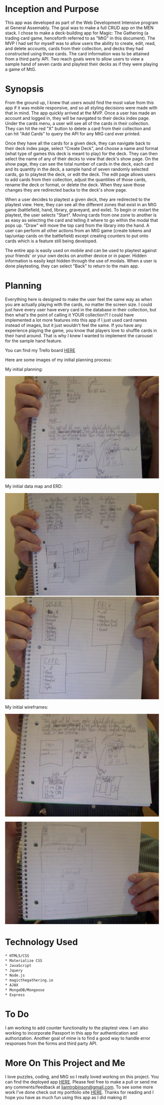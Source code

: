 # Inception and Purpose

This app was developed as part of the Web Development Intensive program at General Assemably.  The goal was to make a full CRUD app on the MEN stack.  I chose to make a deck-building app for Magic: The Gathering (a trading card game, henceforth referred to as "MtG" in this document). The MVP I had set for myself was to allow users the ability to create, edit, read, and delete accounts, cards from their collection, and decks they had constructed using those cards.  The card information was to be attained from a third party API.  Two reach goals were to allow users to view a sample hand of seven cards and playtest their decks as if they were playing a game of MtG.

# Synopsis

From the ground up, I knew that users would find the most value from this app if it was mobile responsive, and so all styling decisions were made with that in mind.  The app quickly arrived at the MVP.  Once a user has made an account and logged in, they will be navigated to their decks index page.  Under the cards menu, a user will see all of the cards in their collection.  They can hit the red "X" button to delete a card from their collection and can hit "Add Cards" to query the API for any MtG card ever printed.

Once they have all the cards for a given deck, they can navigate back to their deck index page, select "Create Deck", and choose a name and format (what type of games this deck is meant to play) for the deck.  They can then select the name of any of their decks to view that deck's show page.  On the show page, they can see the total number of cards in the deck, each card and its quantity in the deck, a sample hand of seven randomly selected cards, go to playtest the deck, or edit the deck.  The edit page allows users to add cards from their collection, adjust the quantities of those cards, rename the deck or format, or delete the deck.  When they save those changes they are redirected backa to the deck's show page.

When a user decides to playtest a given deck, they are redirected to the playtest view.  Here, they can see all the different zones that exist in an MtG game (battlefield, hand, library, graveyard, and exile).  To begin or restart the playtest, the user selects "Start".  Moving cards from one zone to another is as easy as selecting the card and telling it where to go within the modal that pops up.  "Draw" will move the top card from the library into the hand.  A user can perform all other actions from an MtG game (create tokens and tap/untap cards on the battlefield) except creating counters to put onto cards which is a feature still being developed.

The entire app is easily used on mobile and can be used to playtest against your friends' or your own decks on another device or in paper.  Hidden information is easily kept hidden through the use of modals.  When a user is done playtesting, they can select "Back" to return to the main app.

# Planning

Everything here is designed to make the user feel the same way as when you are actually playing with the cards, no matter the screen size.  I could just have every user have every card in the database in their collection, but then what's the point of calling it YOUR collection?! I could have implemented a lot more features into this app if I just used card names instead of images, but it just wouldn't feel the same.  If you have any experience playing the game, you know that players love to shuffle cards in their hand around. That is why I knew I wanted to implement the carousel for the sample hand feature.

You can find my Trello board [HERE](https://trello.com/b/cKbQ1aau/deckedout)

Here are some images of my initial planning process:

My initial planning:

![Alt text](./public/images/startOfPlanning.jpg?raw=true)

My initial data map and ERD:

![Alt text](./public/images/initialDataMap.jpg?raw=true)
![Alt text](./public/images/ERD.jpg?raw=true)

My initial wireframes:

![Alt text](./public/images/initialWireframe.jpg?raw=true)

![Alt text](./public/images/playtestWireframe.jpg?raw=true)

# Technology Used
	
	* HTML5/CSS
	* Materialize CSS
	* JavaScript
	* Jquery
	* Node.js
	* magicthegathering.io
	* AJAX
	* MongoDB/Mongoose
	* Express

# To Do

I am working to add counter functionality to the playtest view.  I am also working to incorporate Passport in this app for authentication and authorization.  Another goal of mine is to find a good way to handle error responses from the forms and third party API.

# More On This Project and Me

I love puzzles, coding, and MtG so I really loved working on this project.  You can find the deployed app [HERE](https://quiet-tor-58343.herokuapp.com/).  Please feel free to make a pull or send me any comments/feedback at liamtrobinson@gmail.com.  To see some more work I've done check out my portfolio site [HERE](http://gunner-lizard-82827.bitballoon.com/).  Thanks for reading and I hope you have as much fun using this app as I did making it!